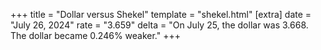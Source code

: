 +++
title = "Dollar versus Shekel"
template = "shekel.html"
[extra]
date = "July 26, 2024"
rate = "3.659"
delta = "On July 25, the dollar was 3.668. The dollar became 0.246% weaker."
+++

